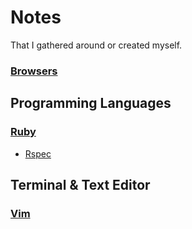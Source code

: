 # Notes
That I gathered around or created myself.

### [Browsers](https://github.com/ogirginc/Notes/tree/master/lib/Browsers)


## Programming Languages

### [Ruby](https://github.com/ogirginc/Notes/tree/master/lib/Ruby)

 * [Rspec](https://github.com/ogirginc/Notes/tree/master/lib/Rspec)

## Terminal & Text Editor

### [Vim](https://github.com/ogirginc/Notes/tree/master/lib/Vim)
